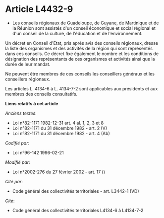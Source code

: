 # Article L4432-9

- Les conseils régionaux de Guadeloupe, de Guyane, de Martinique et de la Réunion sont assistés d'un conseil économique et
social régional et d'un conseil de la culture, de l'éducation et de l'environnement.

Un décret en Conseil d'Etat, pris après avis des conseils régionaux, dresse la liste des organismes et des activités de la
région qui sont représentés dans ces conseils. Ce décret fixe également le nombre et les conditions de désignation des
représentants de ces organismes et activités ainsi que la durée de leur mandat.

Ne peuvent être membres de ces conseils les conseillers généraux et les conseillers régionaux.

Les articles L. 4134-6 à L. 4134-7-2 sont applicables aux présidents et aux membres des conseils consultatifs.

**Liens relatifs à cet article**

_Anciens textes_:

  - Loi n°82-1171 1982-12-31 art. 4 al. 1, 2, 3 et 8
  - Loi n°82-1171 du 31 décembre 1982 - art. 2 (V)
  - Loi n°82-1171 du 31 décembre 1982 - art. 4 (Ab)

_Codifié par_:

  - Loi n°96-142 1996-02-21

_Modifié par_:

  - Loi n°2002-276 du 27 février 2002 - art. 17 ()

_Cité par_:

  - Code général des collectivités territoriales - art. L3442-1 (VD)

_Cite_:

  - Code général des collectivités territoriales L4134-6 à L4134-7-2

